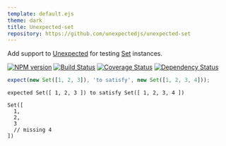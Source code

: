 ```yaml
---
template: default.ejs
theme: dark
title: Unexpected-set
repository: https://github.com/unexpectedjs/unexpected-set
---
```


Add support to [Unexpected](http://unexpected.js.org) for testing [Set](https://developer.mozilla.org/en/docs/Web/JavaScript/Reference/Global_Objects/Set) instances.

[![NPM version](https://badge.fury.io/js/unexpected-set.svg)](http://badge.fury.io/js/unexpected-set)
[![Build Status](https://travis-ci.org/unexpectedjs/unexpected-set.svg?branch=master)](https://travis-ci.org/unexpectedjs/unexpected-set)
[![Coverage Status](https://coveralls.io/repos/unexpectedjs/unexpected-set/badge.svg)](https://coveralls.io/r/unexpectedjs/unexpected-set)
[![Dependency Status](https://david-dm.org/unexpectedjs/unexpected-set.svg)](https://david-dm.org/unexpectedjs/unexpected-set)

```js
expect(new Set([1, 2, 3]), 'to satisfy', new Set([1, 2, 3, 4]));
```

```output
expected Set([ 1, 2, 3 ]) to satisfy Set([ 1, 2, 3, 4 ])

Set([
  1,
  2,
  3
  // missing 4
])
```
